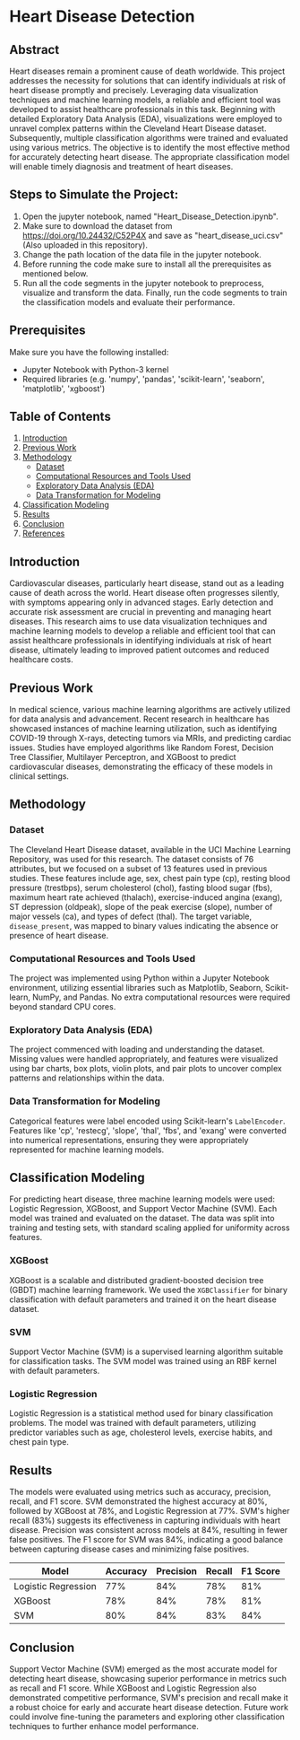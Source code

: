 # Heart Disease Detection

## Abstract
Heart diseases remain a prominent cause of death worldwide. This project addresses the necessity for solutions that can identify individuals at risk of heart disease promptly and precisely. Leveraging data visualization techniques and machine learning models, a reliable and efficient tool was developed to assist healthcare professionals in this task. Beginning with detailed Exploratory Data Analysis (EDA), visualizations were employed to unravel complex patterns within the Cleveland Heart Disease dataset. Subsequently, multiple classification algorithms were trained and evaluated using various metrics. The objective is to identify the most effective method for accurately detecting heart disease. The appropriate classification model will enable timely diagnosis and treatment of heart diseases.

## Steps to Simulate the Project:

1. Open the jupyter notebook, named "Heart_Disease_Detection.ipynb".
2. Make sure to download the dataset from https://doi.org/10.24432/C52P4X and save as "heart_disease_uci.csv" (Also uploaded in this repository).
3. Change the path location of the data file in the jupyter notebook.
4. Before running the code make sure to install all the prerequisites as mentioned below.
5. Run all the code segments in the jupyter notebook to preprocess, visualize and transform the data. Finally, run the code segments to train the classification models and evaluate their performance.

## Prerequisites

Make sure you have the following installed:

- Jupyter Notebook with Python-3 kernel
- Required libraries (e.g. 'numpy', 'pandas', 'scikit-learn', 'seaborn', 'matplotlib', 'xgboost')

## Table of Contents
1. [Introduction](#introduction)
2. [Previous Work](#previous-work)
3. [Methodology](#methodology)
    - [Dataset](#dataset)
    - [Computational Resources and Tools Used](#computational-resources-and-tools-used)
    - [Exploratory Data Analysis (EDA)](#exploratory-data-analysis-eda)
    - [Data Transformation for Modeling](#data-transformation-for-modeling)
4. [Classification Modeling](#classification-modeling)
5. [Results](#results)
6. [Conclusion](#conclusion)
7. [References](#references)

## Introduction
Cardiovascular diseases, particularly heart disease, stand out as a leading cause of death across the world. Heart disease often progresses silently, with symptoms appearing only in advanced stages. Early detection and accurate risk assessment are crucial in preventing and managing heart diseases. This research aims to use data visualization techniques and machine learning models to develop a reliable and efficient tool that can assist healthcare professionals in identifying individuals at risk of heart disease, ultimately leading to improved patient outcomes and reduced healthcare costs.

## Previous Work
In medical science, various machine learning algorithms are actively utilized for data analysis and advancement. Recent research in healthcare has showcased instances of machine learning utilization, such as identifying COVID-19 through X-rays, detecting tumors via MRIs, and predicting cardiac issues. Studies have employed algorithms like Random Forest, Decision Tree Classifier, Multilayer Perceptron, and XGBoost to predict cardiovascular diseases, demonstrating the efficacy of these models in clinical settings.

## Methodology

### Dataset
The Cleveland Heart Disease dataset, available in the UCI Machine Learning Repository, was used for this research. The dataset consists of 76 attributes, but we focused on a subset of 13 features used in previous studies. These features include age, sex, chest pain type (cp), resting blood pressure (trestbps), serum cholesterol (chol), fasting blood sugar (fbs), maximum heart rate achieved (thalach), exercise-induced angina (exang), ST depression (oldpeak), slope of the peak exercise (slope), number of major vessels (ca), and types of defect (thal). The target variable, `disease_present`, was mapped to binary values indicating the absence or presence of heart disease.

### Computational Resources and Tools Used
The project was implemented using Python within a Jupyter Notebook environment, utilizing essential libraries such as Matplotlib, Seaborn, Scikit-learn, NumPy, and Pandas. No extra computational resources were required beyond standard CPU cores.

### Exploratory Data Analysis (EDA)
The project commenced with loading and understanding the dataset. Missing values were handled appropriately, and features were visualized using bar charts, box plots, violin plots, and pair plots to uncover complex patterns and relationships within the data.

### Data Transformation for Modeling
Categorical features were label encoded using Scikit-learn's `LabelEncoder`. Features like 'cp', 'restecg', 'slope', 'thal', 'fbs', and 'exang' were converted into numerical representations, ensuring they were appropriately represented for machine learning models.

## Classification Modeling
For predicting heart disease, three machine learning models were used: Logistic Regression, XGBoost, and Support Vector Machine (SVM). Each model was trained and evaluated on the dataset. The data was split into training and testing sets, with standard scaling applied for uniformity across features.

### XGBoost
XGBoost is a scalable and distributed gradient-boosted decision tree (GBDT) machine learning framework. We used the `XGBClassifier` for binary classification with default parameters and trained it on the heart disease dataset.

### SVM
Support Vector Machine (SVM) is a supervised learning algorithm suitable for classification tasks. The SVM model was trained using an RBF kernel with default parameters.

### Logistic Regression
Logistic Regression is a statistical method used for binary classification problems. The model was trained with default parameters, utilizing predictor variables such as age, cholesterol levels, exercise habits, and chest pain type.

## Results
The models were evaluated using metrics such as accuracy, precision, recall, and F1 score. SVM demonstrated the highest accuracy at 80%, followed by XGBoost at 78%, and Logistic Regression at 77%. SVM's higher recall (83%) suggests its effectiveness in capturing individuals with heart disease. Precision was consistent across models at 84%, resulting in fewer false positives. The F1 score for SVM was 84%, indicating a good balance between capturing disease cases and minimizing false positives.

| Model                | Accuracy | Precision | Recall | F1 Score |
|----------------------|----------|-----------|--------|----------|
| Logistic Regression  | 77%      | 84%       | 78%    | 81%      |
| XGBoost              | 78%      | 84%       | 78%    | 81%      |
| SVM                  | 80%      | 84%       | 83%    | 84%      |

## Conclusion
Support Vector Machine (SVM) emerged as the most accurate model for detecting heart disease, showcasing superior performance in metrics such as recall and F1 score. While XGBoost and Logistic Regression also demonstrated competitive performance, SVM's precision and recall make it a robust choice for early and accurate heart disease detection. Future work could involve fine-tuning the parameters and exploring other classification techniques to further enhance model performance.


